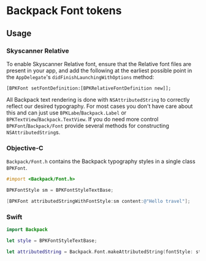 # Backpack Font tokens

## Usage

### Skyscanner Relative
To enable Skyscanner Relative font, ensure that the Relative font files are present in your app, and add the following at the earliest possible point in the `AppDelegate`'s `didFinishLaunchingWithOptions` method:

```
[BPKFont setFontDefinition:[BPKRelativeFontDefinition new]];
```

All Backpack text rendering is done with `NSAttributedString` to correctly reflect our desired typography. For most cases you don't have care about this and can just use `BPKLabe`/`Backpack.Label` or `BPKTextView`/`Backpack.TextView`. If you do need more control `BPKFont`/`Backpack/Font` provide several methods for constructing `NSAttributedString`s.

### Objective-C

`Backpack/Font.h` contains the Backpack typography styles in a single class `BPKFont`.

```objective-c
#import <Backpack/Font.h>

BPKFontStyle sm = BPKFontStyleTextBase;

[BPKFont attributedStringWithFontStyle:sm content:@"Hello travel"];
```

### Swift

```Swift
import Backpack

let style = BPKFontStyleTextBase;

let attributedString = Backpack.Font.makeAttributedString(fontStyle: style, content: "Hello Travel")
```
